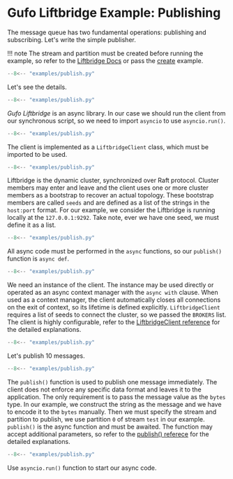 # Gufo Liftbridge Example: Publishing

The message queue has two fundamental operations:
publishing and subscribing. Let's write the simple
publisher. 

!!! note
    The stream and partition must be created before running
    the example, so refer to the [Liftbridge Docs][Liftbridge Docs] 
    or pass the [create][create] example.

``` py title="publish.py" linenums="1"
--8<-- "examples/publish.py"
```

Let's see the details. 

``` py title="publish.py" linenums="1" hl_lines="1"
--8<-- "examples/publish.py"
```

*Gufo Liftbridge* is an async library. In our case
we should run the client from our synchronous script,
so we need to import `asyncio` to use `asyncio.run()`.

``` py title="publish.py" linenums="1" hl_lines="2"
--8<-- "examples/publish.py"
```

The client is implemented as a `LiftbridgeClient` class,
which must be imported to be used.

``` py title="publish.py" linenums="1" hl_lines="4"
--8<-- "examples/publish.py"
```
Liftbridge is the dynamic cluster, synchronized over
Raft protocol. Cluster members may enter and leave and
the client uses one or more cluster members as a bootstrap
to recover an actual topology. These bootstrap
members are called `seeds` and are defined as a list
of the strings in the `host:port` format. For our
example, we consider the Liftbridge is running
locally at the `127.0.0.1:9292`. Take note, ever we have
one seed, we must define it as a list.

``` py title="publish.py" linenums="1" hl_lines="7"
--8<-- "examples/publish.py"
```
All async code must be performed in the `async` functions,
so our `publish()` function is `async def`.

``` py title="publish.py" linenums="1" hl_lines="8"
--8<-- "examples/publish.py"
```

We need an instance of the client. The instance may be used
directly or operated as an async context manager
with the `async with` clause. When used as a context manager,
the client automatically closes all connections on the exit of context,
so its lifetime is defined explicitly. `LiftbridgeClient` requires
a list of seeds to connect the cluster, so we passed the `BROKERS` list.
The client is highly configurable, refer to the
[LiftbridgeClient reference][LiftbridgeClient] for the detailed
explanations.

``` py title="publish.py" linenums="1" hl_lines="9"
--8<-- "examples/publish.py"
```

Let's publish 10 messages.

``` py title="publish.py" linenums="1" hl_lines="10 11 12"
--8<-- "examples/publish.py"
```

The `publish()` function is used to publish one message immediately.
The client does not enforce any specific data format and leaves
it to the application. The only requirement is to pass the message
value as the `bytes` type. In our example, we construct the string
as the message and we have to encode it to the `bytes` manually.
Then we must specify the stream and partition to publish, we use
partition `0` of stream `test` in our example.
`publish()` is the async function and must be awaited. The function may accept
additional parameters, so refer to the
[publish() referece][publish] for the detailed explanations.

``` py title="publish.py" linenums="1" hl_lines="15"
--8<-- "examples/publish.py"
```
Use `asyncio.run()` function to start our async code.

[Liftbridge Docs]: https://liftbridge.io/docs/overview.html
[LiftbridgeClient]: ../../reference/gufo/liftbridge/client/#gufo.liftbridge.client.LiftbridgeClient
[publish]: ../../reference/gufo/liftbridge/client/#gufo.liftbridge.client.LiftbridgeClient.publish
[create]: create.md